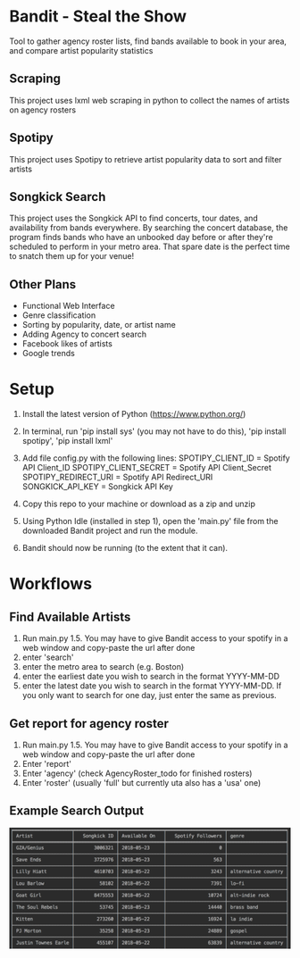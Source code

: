 # Bandit - Steal the Show
Tool to gather agency roster lists, find bands available to book in your area, and compare artist popularity statistics

## Scraping 
This project uses lxml web scraping in python to collect the names of artists on agency rosters

## Spotipy
This project uses Spotipy to retrieve artist popularity data to sort and filter artists

## Songkick Search
This project uses the Songkick API to find concerts, tour dates, and availability from bands everywhere.
By searching the concert database, the program finds bands who have an unbooked day before
or after they're scheduled to perform in your metro area. That spare date is the perfect time to snatch them up for
your venue!

## Other Plans
- Functional Web Interface
- Genre classification
- Sorting by popularity, date, or artist name
- Adding Agency to concert search
- Facebook likes of artists
- Google trends

# Setup
1) Install the latest version of Python (https://www.python.org/)
2) In terminal, run 'pip install sys' (you may not have to do this), 'pip install spotipy', 'pip install lxml'
3) Add file config.py with the following lines:
   SPOTIPY_CLIENT_ID      = Spotify API Client_ID
   SPOTIPY_CLIENT_SECRET  = Spotify API Client_Secret
   SPOTIPY_REDIRECT_URI   = Spotify API Redirect_URI
   SONGKICK_API_KEY       = Songkick API Key

4) Copy this repo to your machine or download as a zip and unzip
5) Using Python Idle (installed in step 1), open the 'main.py' file from the downloaded Bandit project and run the module.
6) Bandit should now be running (to the extent that it can).

# Workflows

## Find Available Artists
1. Run main.py
1.5. You may have to give Bandit access to your spotify in a web window and copy-paste the url after done
2. enter 'search'
3. enter the metro area to search (e.g. Boston)
4. enter the earliest date you wish to search in the format YYYY-MM-DD
5. enter the latest date you wish to search in the format YYYY-MM-DD. If you only want to search for one day, just enter the same as previous.

## Get report for agency roster
1. Run main.py
1.5. You may have to give Bandit access to your spotify in a web window and copy-paste the url after done
2. Enter 'report'
3. Enter 'agency' (check AgencyRoster_todo for finished rosters)
4. Enter 'roster' (usually 'full' but currently uta also has a 'usa' one)

## Example Search Output

![](exampleoutput.png?raw=true)

